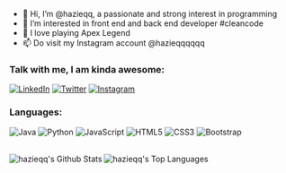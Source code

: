 - 👋 Hi, I’m @hazieqq, a passionate and strong interest in programming
- 👀 I’m interested in front end and back end developer #cleancode
- 🌱 I love playing Apex Legend 
- 📫 Do visit my Instagram account @hazieqqqqqq

### Talk with me, I am kinda awesome:
[<img alt="LinkedIn" src="https://img.shields.io/badge/linkedin%20-%230077B5.svg?&style=for-the-badge&logo=linkedin&logoColor=white"/>][linkedin]
[<img alt="Twitter" src="https://img.shields.io/badge/twitter%20-%231DA1F2.svg?&style=for-the-badge&logo=Twitter&logoColor=white"/>][twitter]
[<img alt="Instagram" src="https://img.shields.io/badge/instagram%20-%23E4405F.svg?&style=for-the-badge&logo=Instagram&logoColor=white"/>][instagram]

### Languages:
<p>
<img alt="Java" src="https://img.shields.io/badge/java-%23ED8B00.svg?&style=for-the-badge&logo=java&logoColor=white"/>
<img alt="Python" src="https://img.shields.io/badge/python%20-%2314354C.svg?&style=for-the-badge&logo=python&logoColor=white"/>
<img alt="JavaScript" src="https://img.shields.io/badge/javascript%20-%23323330.svg?&style=for-the-badge&logo=javascript&logoColor=%23F7DF1E"/>
<img alt="HTML5" src="https://img.shields.io/badge/html5%20-%23E34F26.svg?&style=for-the-badge&logo=html5&logoColor=white"/>
<img alt="CSS3" src="https://img.shields.io/badge/css3%20-%231572B6.svg?&style=for-the-badge&logo=css3&logoColor=white"/>
<img alt="Bootstrap" src"https://img.shields.io/badge/-bootsrap-purple"/>
</p>

[linkedin]: https://www.linkedin.com/in/muhammad-h-687878bb/
[twitter]: https://twitter.com/hazieq_muhammad
[instagram]: https://www.instagram.com/hazieqqqqqq/

<br>
<img align="left" alt="hazieqq's Github Stats" src="https://github-readme-stats.vercel.app/api?username=hazieqq&show_icons=true&hide_border=true&hide=stars,prs?count_private=true&theme=dracula" />
<img align="left" alt="hazieqq's Top Languages" src="https://github-readme-stats.vercel.app/api/top-langs/?username=hazieqq&theme=dracula&hide=Swift,Kotlin,Objective-C,HTML,CSS,Tex" />

